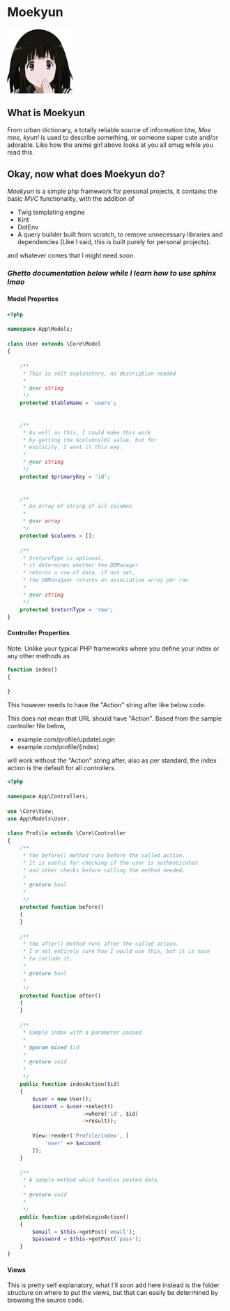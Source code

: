 # Moekyun

<img src="public/assets/images/chitanda.png" width="150">

## What is Moekyun
From urban dictionary, a totally reliable source of information btw, *Moe moe, kyun!* is used to describe something, or someone super cute and/or adorable. Like how the anime girl above looks at you all smug while you read this.

## Okay, now what does Moekyun do?
*Moekyun* is a simple php framework for personal projects, it contains the basic *MVC* functionality, with the addition of 
- Twig templating engine
- Kint 
- DotEnv
- A query builder built from scratch, to remove unnecessary libraries and dependencies (Like I said, this is built purely for personal projects).

and whatever comes that I might need soon.

### ***Ghetto documentation below while I learn how to use sphinx lmao***


#### **Model Properties**
```php
<?php

namespace App\Models;

class User extends \Core\Model
{

    /**
     * This is self explanatory, no description needed
     * 
     * @var string
     */
    protected $tableName = 'users';


    /**
     * As well as this, I could make this work
     * by getting the $columns[0] value, but for
     * explicity, I want it this way.
     *
     * @var string
     */
    protected $primaryKey = 'id';
    
    
    /**
     * An array of string of all columns
     *
     * @var array
     */
    protected $columns = [];

    /**
     * $returnType is optional, 
     * it determines whether the DBManager 
     * returns a row of data, if not set,
     * the DBManagaer returns an associative array per row
     *
     * @var string
     */
    protected $returnType = 'row';
}
```

#### **Controller Properties**
Note: Unlike your typical PHP frameworks where you define your index or any other methods as

```PHP
function index()
{

}
```

This however needs to have the "Action" string after like below code.

This does not mean that URL should have "Action". Based from the sample controller
file below, 
- example.com/profile/updateLogin
- example.com/profile/(index)

will work without the "Action" string after, also as per standard, the index action is the default for all controllers.
```php
<?php

namespace App\Controllers;

use \Core\View;
use App\Models\User;

class Profile extends \Core\Controller
{
    /**
     * the before() method runs before the called action.
     * It is useful for checking if the user is authenticated
     * and other checks before calling the method needed.
     *
     * @return bool
     * 
     */
    protected function before()
    {
    }

    /**
     * the after() method runs after the called action.
     * I'm not entirely sure how I would use this, but it is nice
     * to include it.
     *
     * @return bool
     * 
     */
    protected function after()
    {
    }
    
    /**
     * Sample index with a parameter passed
     *
     * @param mixed $id
     * 
     * @return void
     * 
     */
    public function indexAction($id)
    {
        $user = new User();
        $account = $user->select()
                        ->where('id', $id)
                        ->result();

        View::render('Profile/index', [
            'user' => $account
        ]);
    }

    /**
     * A sample method which handles posted data.
     *
     * @return void
     * 
     */
    public function updateLoginAction()
    {
        $email = $this->getPost('email');
        $password = $this->getPost('pass');
    }
}
```

#### **Views**

This is pretty self explanatory, what I'll soon add here instead is the folder structure on where to put the views, but that can easily be determined by browsing the source code.